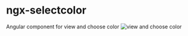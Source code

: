 # ngx-selectcolor
Angular component for view and choose color
![view and choose color](color.jpg?raw=true "Title")

